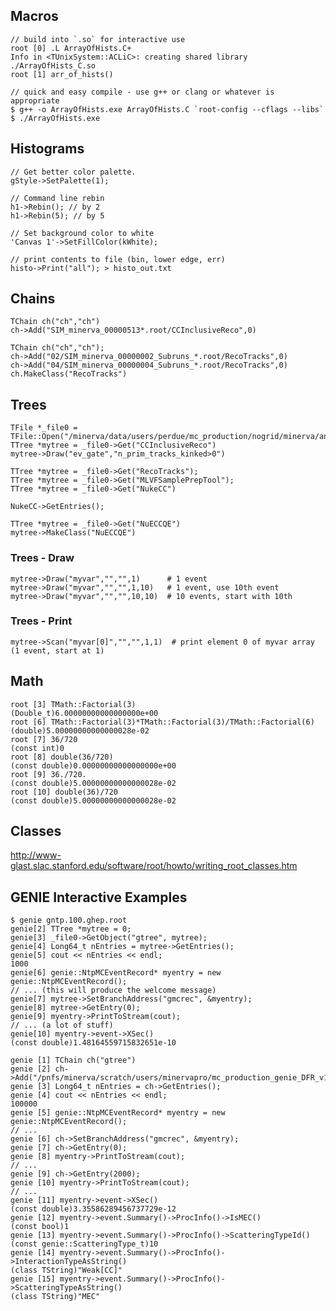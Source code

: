 ## Macros

    // build into `.so` for interactive use
    root [0] .L ArrayOfHists.C+
    Info in <TUnixSystem::ACLiC>: creating shared library ./ArrayOfHists_C.so
    root [1] arr_of_hists()

    // quick and easy compile - use g++ or clang or whatever is appropriate
    $ g++ -o ArrayOfHists.exe ArrayOfHists.C `root-config --cflags --libs`
    $ ./ArrayOfHists.exe

## Histograms

    // Get better color palette.
    gStyle->SetPalette(1);
    
    // Command line rebin
    h1->Rebin(); // by 2
    h1->Rebin(5); // by 5
    
    // Set background color to white
    'Canvas 1'->SetFillColor(kWhite);

    // print contents to file (bin, lower edge, err)
    histo->Print("all"); > histo_out.txt

## Chains

    TChain ch("ch","ch")
    ch->Add("SIM_minerva_00000513*.root/CCInclusiveReco",0)

    TChain ch("ch","ch");
    ch->Add("02/SIM_minerva_00000002_Subruns_*.root/RecoTracks",0)
    ch->Add("04/SIM_minerva_00000004_Subruns_*.root/RecoTracks",0)
    ch.MakeClass("RecoTracks")


## Trees

    TFile *_file0 = TFile::Open("/minerva/data/users/perdue/mc_production/nogrid/minerva/ana/v9r0p2/00/00/11/00/SIM_minerva_00001100_0001_Ana_Tuple_v1_v9r0p2.root")
    TTree *mytree = _file0->Get("CCInclusiveReco")
    mytree->Draw("ev_gate","n_prim_tracks_kinked>0")

    TTree *mytree = _file0->Get("RecoTracks");
    TTree *mytree = _file0->Get("MLVFSamplePrepTool");
    TTree *mytree = _file0->Get("NukeCC")

    NukeCC->GetEntries();

    TTree *mytree = _file0->Get("NuECCQE")
    mytree->MakeClass("NuECCQE")

### Trees - Draw

    mytree->Draw("myvar","","",1)      # 1 event
    mytree->Draw("myvar","","",1,10)   # 1 event, use 10th event
    mytree->Draw("myvar","","",10,10)  # 10 events, start with 10th


### Trees - Print

    mytree->Scan("myvar[0]","","",1,1)  # print element 0 of myvar array (1 event, start at 1)


## Math

    root [3] TMath::Factorial(3)
    (Double_t)6.00000000000000000e+00
    root [6] TMath::Factorial(3)*TMath::Factorial(3)/TMath::Factorial(6)
    (double)5.00000000000000028e-02
    root [7] 36/720
    (const int)0
    root [8] double(36/720)
    (const double)0.00000000000000000e+00
    root [9] 36./720.
    (const double)5.00000000000000028e-02
    root [10] double(36)/720
    (const double)5.00000000000000028e-02


## Classes

http://www-glast.slac.stanford.edu/software/root/howto/writing_root_classes.htm


## GENIE Interactive Examples

    $ genie gntp.100.ghep.root
    genie[2] TTree *mytree = 0;
    genie[3] _file0->GetObject("gtree", mytree);
    genie[4] Long64_t nEntries = mytree->GetEntries();
    genie[5] cout << nEntries << endl;
    1000
    genie[6] genie::NtpMCEventRecord* myentry = new genie::NtpMCEventRecord();
    // ... (this will produce the welcome message)
    genie[7] mytree->SetBranchAddress("gmcrec", &myentry);
    genie[8] mytree->GetEntry(0);
    genie[9] myentry->PrintToStream(cout);
    // ... (a lot of stuff)
    genie[10] myentry->event->XSec()
    (const double)1.48164559715832651e-10

    genie [1] TChain ch("gtree")
    genie [2] ch->Add("/pnfs/minerva/scratch/users/minervapro/mc_production_genie_DFR_v10r8p4/grid/central_value/minerva/genie/v10r8p4/00/01/00/11/SIM_minerva_00010011_*_ghep.root/gtree",0)
    genie [3] Long64_t nEntries = ch->GetEntries();
    genie [4] cout << nEntries << endl;
    100000
    genie [5] genie::NtpMCEventRecord* myentry = new genie::NtpMCEventRecord();
    // ...
    genie [6] ch->SetBranchAddress("gmcrec", &myentry);
    genie [7] ch->GetEntry(0);
    genie [8] myentry->PrintToStream(cout);
    // ...
    genie [9] ch->GetEntry(2000);
    genie [10] myentry->PrintToStream(cout);
    // ...
    genie [11] myentry->event->XSec()
    (const double)3.35586289456737729e-12
    genie [12] myentry->event.Summary()->ProcInfo()->IsMEC()
    (const bool)1
    genie [13] myentry->event.Summary()->ProcInfo()->ScatteringTypeId()
    (const genie::ScatteringType_t)10
    genie [14] myentry->event.Summary()->ProcInfo()->InteractionTypeAsString()
    (class TString)"Weak[CC]"
    genie [15] myentry->event.Summary()->ProcInfo()->ScatteringTypeAsString()
    (class TString)"MEC"
